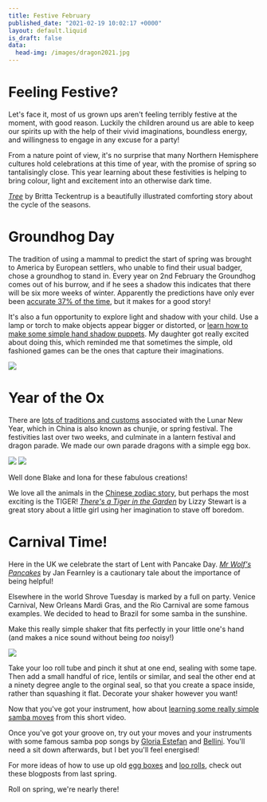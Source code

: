 ```yaml
---
title: Festive February
published_date: "2021-02-19 10:02:17 +0000"
layout: default.liquid
is_draft: false
data:
  head-img: /images/dragon2021.jpg
---
```

# Feeling Festive?

Let's face it, most of us grown ups aren't feeling terribly festive at the moment, with good reason. Luckily the children around us are able to keep our spirits up with the help of their vivid imaginations, boundless energy, and willingness to engage in any excuse for a party! 

From a nature point of view, it's no surprise that many Northern Hemisphere cultures hold celebrations at this time of year, with the promise of spring so tantalisingly close. This year learning about these festivities is helping to bring colour, light and excitement into an otherwise dark time. 

*[Tree](https://www.youtube.com/watch?v=q7cODea5AyQ&t=37s)* by Britta Teckentrup is a beautifully illustrated comforting story about the cycle of the seasons. 

# Groundhog Day

The tradition of using a mammal to predict the start of spring was brought to America by European settlers, who unable to find their usual badger, chose a groundhog to stand in. Every year on 2nd February the Groundhog comes out of his burrow, and if he sees a shadow this indicates that there will be six more weeks of winter. Apparently the predictions have only ever been [accurate 37% of the time](https://www.cbc.ca/kidscbc2/the-feed/whats-the-story-groundhog-day), but it makes for a good story! 

It's also a fun opportunity to explore light and shadow with your child. Use a lamp or torch to make objects appear bigger or distorted, or [learn how to make some simple hand shadow puppets](https://www.youtube.com/watch?v=t8YZ8QKwBzY). My daughter got really excited about doing this, which reminded me that sometimes the simple, old fashioned games can be the ones that capture their imaginations. 

![](/images/shadowdeer.jpg)

# Year of the Ox

There are [lots of traditions and customs](https://chinesenewyear.net/21-things-you-didnt-know-about-chinese-new-year/) associated with the Lunar New Year, which in China is also known as chunjie, or spring festival. The festivities last over two weeks, and culminate in a lantern festival and dragon parade. We made our own parade dragons with a simple egg box. 

![](/images/blakedragon.jpg)
![](/images/ionadragon.jpg)

Well done Blake and Iona for these fabulous creations! 

We love all the animals in the [Chinese zodiac story](https://www.youtube.com/watch?v=P4WlzNrpUCs), but perhaps the most exciting is the TIGER! *[There's a Tiger in the Garden](https://www.youtube.com/watch?v=C6XxVmIlUNA)* by Lizzy Stewart is a great story about a little girl using her imagination to stave off boredom. 

# Carnival Time! 

Here in the UK we celebrate the start of Lent with Pancake Day. *[Mr Wolf's Pancakes](https://www.youtube.com/watch?v=CXQDiqHp-xM)* by Jan Fearnley is a cautionary tale about the importance of being helpful! 

Elsewhere in the world Shrove Tuesday is marked by a full on party. Venice Carnival, New Orleans Mardi Gras, and the Rio Carnival are some famous examples. We decided to head to Brazil for some samba in the sunshine. 

Make this really simple shaker that fits perfectly in your little one's hand (and makes a nice sound without being *too* noisy!) 

![](/images/shaker.jpg)

Take your loo roll tube and pinch it shut at one end, sealing with some tape. Then add a small handful of rice, lentils or similar, and seal the other end at a ninety degree angle to the orginal seal, so that you create a space inside, rather than squashing it flat. Decorate your shaker however you want! 

Now that you've got your instrument, how about 
[learning some really simple samba moves](https://www.youtube.com/watch?v=btCEKy0noOg) from this short video. 

Once you've got your groove on, try out your moves and your instruments with some famous samba pop songs by [Gloria Estefan](https://www.youtube.com/watch?v=LLKrvF6A4FU) and [Bellini](https://www.youtube.com/watch?v=7geDEeBjIjo). You'll need a sit down afterwards, but I bet you'll feel energised! 

For more ideas of how to use up old [egg boxes](https://wildberrywood.co.uk/posts/2020-03-18-eggboxes.html) and [loo rolls](https://wildberrywood.co.uk/posts/2020-03-24-TP.html), check out these blogposts from last spring. 

Roll on spring, we're nearly there! 
